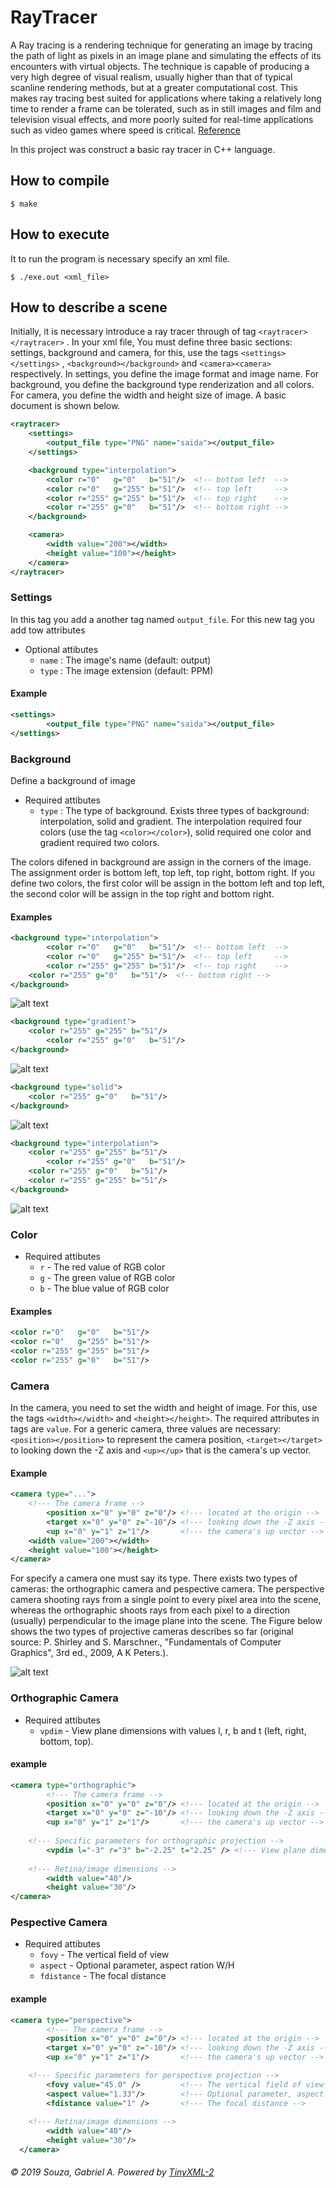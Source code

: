 # RayTracer

A Ray tracing is a rendering technique for generating an image by tracing the path of light as pixels in an image plane and simulating the effects of its encounters with virtual objects. The technique is capable of producing a very high degree of visual realism, usually higher than that of typical scanline rendering methods, but at a greater computational cost. This makes ray tracing best suited for applications where taking a relatively long time to render a frame can be tolerated, such as in still images and film and television visual effects, and more poorly suited for real-time applications such as video games where speed is critical. [Reference](https://en.wikipedia.org/wiki/Ray_tracing_(graphics))

In this project was construct a basic ray tracer in C++ language.

## How to compile

~~~~
$ make
~~~~

## How to execute

It to run the program is necessary specify an xml file.

~~~~
$ ./exe.out <xml_file>
~~~~

## How to describe a scene
Initially, it is necessary introduce a ray tracer through of tag `<raytracer></raytracer>` . In your xml file, You must define three basic sections: settings, background and camera, for this, use the tags `<settings></settings>` , `<background></background>` and `<camera><camera>` respectively. In settings, you define the image format and image name. For background, you define the background type renderization and all colors. For camera, you define the width and height size of image. A basic document is shown below.

```xml
<raytracer>
	<settings>
    	<output_file type="PNG" name="saida"></output_file>
 	</settings>

	<background type="interpolation">
   		<color r="0"   g="0"   b="51"/>  <!-- bottom left  -->
   		<color r="0"   g="255" b="51"/>  <!-- top left     -->
   		<color r="255" g="255" b="51"/>  <!-- top right    -->
   		<color r="255" g="0"   b="51"/>  <!-- bottom right -->
 	</background>

	<camera>
		<width value="200"></width>
		<height value="100"></height>
	</camera>
</raytracer>
```

### Settings

In this tag you add a another tag named `output_file`. For this new tag you add tow attributes

* Optional attibutes
	- `name`  : The image's name (default: output)
	- `type`  : The image extension (default: PPM)
	
#### Example
```xml
<settings>
    	<output_file type="PNG" name="saida"></output_file>
</settings>
```

### Background

Define a background of image

* Required attibutes
	- `type`  : The type of background. Exists three types of background: interpolation, solid and gradient. The interpolation required four colors (use the tag `<color></color>`), solid required one color and gradient required two colors.

The colors difened in background are assign in the corners of the image. The assignment order is bottom left, top left, top right, bottom right. If you define two colors, the first color will be assign in the bottom left and top left, the second color will be assign in the top right and bottom right. 

#### Examples
```xml
<background type="interpolation">
      	<color r="0"   g="0"   b="51"/>  <!-- bottom left  -->
      	<color r="0"   g="255" b="51"/>  <!-- top left     -->
      	<color r="255" g="255" b="51"/>  <!-- top right    -->
 	<color r="255" g="0"   b="51"/>  <!-- bottom right -->
</background>
```

![alt text](https://github.com/GabrielArSouza/RayTracer/blob/master/imgs/saida.png) 

```xml
<background type="gradient">
 	<color r="255" g="255" b="51"/>
      	<color r="255" g="0"   b="51"/>
</background>
```

![alt text](https://github.com/GabrielArSouza/RayTracer/blob/master/imgs/saida2.png) 

```xml
<background type="solid">
	<color r="255" g="0"   b="51"/> 
</background>
```


![alt text](https://github.com/GabrielArSouza/RayTracer/blob/master/imgs/saida3.png) 

```xml
<background type="interpolation">
	<color r="255" g="255" b="51"/>  
      	<color r="255" g="0"   b="51"/>  
	<color r="255" g="0"   b="51"/>
	<color r="255" g="255" b="51"/>
</background>
```

![alt text](https://github.com/GabrielArSouza/RayTracer/blob/master/imgs/saida4.png) 

### Color

* Required attibutes
	- `r` - The red value of RGB color
	- `g` - The green value of RGB color
	- `b` - The blue value of RGB color

#### Examples
```xml
<color r="0"   g="0"   b="51"/> 
<color r="0"   g="255" b="51"/> 
<color r="255" g="255" b="51"/> 
<color r="255" g="0"   b="51"/>  
```

### Camera

In the camera, you need to set the width and height of image. For this, use the tags `<width></width>` and `<height></height>`.
The required attributes in tags are `value`. For a generic camera, three values are necessary: `<position></position>` to represent the camera position, `<target></target>` to looking down the -Z axis and `<up></up>` that is the camera's up vector.

#### Example
```xml
<camera type="...">
	<!--- The camera frame -->
    	<position x="0" y="0" z="0"/> <!--- located at the origin -->
    	<target x="0" y="0" z="-10"/> <!--- looking down the -Z axis -->
    	<up x="0" y="1" z="1"/>       <!--- the camera's up vector -->
	<width value="200"></width>
	<height value="100"></height>
</camera>
```
For specify a camera one must say its type. There exists two types of cameras: the orthographic camera and pespective camera. The perspective camera shooting rays from a single point to every pixel area into the scene, whereas the orthographic shoots rays from each pixel to a direction (usually) perpendicular to the image plane into the scene. The Figure below shows the two types of projective cameras describes so far (original source: P. Shirley and S. Marschner., "Fundamentals of Computer Graphics", 3rd ed., 2009, A K Peters.).

![alt text](https://github.com/GabrielArSouza/RayTracer/blob/master/imgs/cameras.png) 

### Orthographic Camera
* Required attibutes 
	- `vpdim` - View plane dimensions with values l, r, b and t (left, right, bottom, top).

#### example
```xml
<camera type="orthographic">
    	<!--- The camera frame -->
    	<position x="0" y="0" z="0"/> <!--- located at the origin -->
    	<target x="0" y="0" z="-10"/> <!--- looking down the -Z axis -->
    	<up x="0" y="1" z="1"/>       <!--- the camera's up vector -->
    	
	<!--- Specific parameters for orthographic projection -->
    	<vpdim l="-3" r="3" b="-2.25" t="2.25" /> <!--- View plane dimensions [left right bottom top] -->
    	
	<!--- Retina/image dimensions -->
    	<width value="40"/>
    	<height value="30"/>
</camera>
```
### Pespective Camera
* Required attibutes 
	- `fovy` - The vertical field of view
	- `aspect` - Optional parameter, aspect ration W/H
	- `fdistance` - The focal distance
	
#### example
```xml
<camera type="perspective">
    	<!--- The camera frame -->
    	<position x="0" y="0" z="0"/> <!--- located at the origin -->
    	<target x="0" y="0" z="-10"/> <!--- looking down the -Z axis -->
    	<up x="0" y="1" z="1"/>       <!--- the camera's up vector -->

	<!--- Specific parameters for perspective projection -->
    	<fovy value="45.0" />         <!--- The vertical field of view -->
    	<aspect value="1.33"/>        <!--- Optional parameter, aspect ration W/H -->
    	<fdistance value="1" />       <!--- The focal distance -->
    	
	<!--- Retina/image dimensions -->
    	<width value="40"/>
    	<height value="30"/>
  </camera>
```		


###### © 2019 Souza, Gabriel A. Powered by [TinyXML-2](https://github.com/leethomason/tinyxml2)
